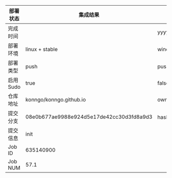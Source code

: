 部署状态 | 集成结果 | 参考值
---|---|---
完成时间 |  | yyyy-mm-dd hh:mm:ss
部署环境 | linux + stable | window | linux + stable
部署类型 | push | push | pull_request | api | cron
启用Sudo | true | false | true
仓库地址 | konngo/konngo.github.io | owner_name/repo_name
提交分支 | 08e0b677ae9988e924d5e17de42cc30d3fd8a9d3 | hash 16位
提交信息 | init |
Job ID   | 635140900 |
Job NUM  | 57.1 |
